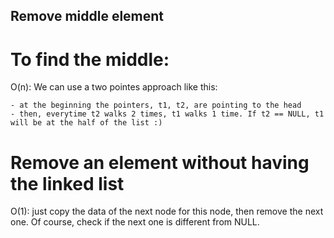 ## Remove middle element

# To find the middle:
O(n): We can use a two pointes approach like this:

    - at the beginning the pointers, t1, t2, are pointing to the head
    - then, everytime t2 walks 2 times, t1 walks 1 time. If t2 == NULL, t1 will be at the half of the list :)

# Remove an element without having the linked list
O(1): just copy the data of the next node for this node, then remove the next one. Of course, check if the next one is different from NULL. 
